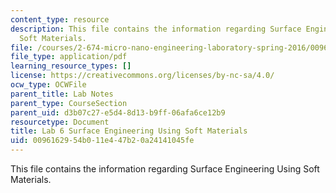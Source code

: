 ```yaml
---
content_type: resource
description: This file contains the information regarding Surface Engineering Using
  Soft Materials.
file: /courses/2-674-micro-nano-engineering-laboratory-spring-2016/0096162954b011e447b20a24141045fe_MIT2_674S16_LabNote6.pdf
file_type: application/pdf
learning_resource_types: []
license: https://creativecommons.org/licenses/by-nc-sa/4.0/
ocw_type: OCWFile
parent_title: Lab Notes
parent_type: CourseSection
parent_uid: d3b07c27-e5d4-8d13-b9ff-06afa6ce12b9
resourcetype: Document
title: Lab 6 Surface Engineering Using Soft Materials
uid: 00961629-54b0-11e4-47b2-0a24141045fe
---
```

This file contains the information regarding Surface Engineering Using Soft Materials.